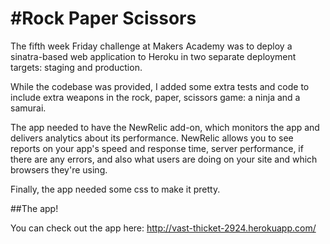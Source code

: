 #Rock Paper Scissors
=================

The fifth week Friday challenge at Makers Academy was to deploy a sinatra-based web application to Heroku in two separate  deployment targets: staging and production.

While the codebase was provided, I added some extra tests and code to include extra weapons in the rock, paper, scissors game: a ninja and a samurai.

The app needed to have the NewRelic add-on, which monitors the app and delivers analytics about its performance. NewRelic allows you to see reports on your app's speed and response time, server performance, if there are any errors, and also what users are doing on your site and which browsers they're using.

Finally, the app needed some css to make it pretty. 

##The app!

You can check out the app here: http://vast-thicket-2924.herokuapp.com/

